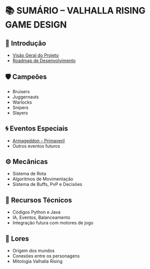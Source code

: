 # 📚 SUMÁRIO – VALHALLA RISING GAME DESIGN

## 🌟 Introdução
- [Visão Geral do Projeto](./README.md)
- [Roadmap de Desenvolvimento](./ROADMAP.md)

## 🛡️ Campeões
- Bruisers
- Juggernauts
- Warlocks
- Snipers
- Slayers

## 🌀 Eventos Especiais
- [Armageddon – Primaveril](https://github.com/ValhallaRising1974/Armageddon/tree/main/primaveril)
- Outros eventos futuros

## ⚙️ Mecânicas
- Sistema de Rota
- Algoritmos de Movimentação
- Sistema de Buffs, PvP e Decisões

## 📂 Recursos Técnicos
- Códigos Python e Java
- IA, Eventos, Balanceamento
- Integração futura com motores de jogo

## 📜 Lores
- Origem dos mundos
- Conexões entre os personagens
- Mitologia Valhalla Rising
